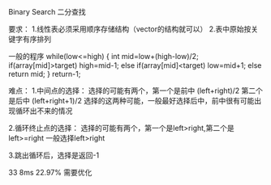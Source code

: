 Binary Search 二分查找

要求：
1.线性表必须采用顺序存储结构（vector的结构就可以）
2.表中原始按关键字有序排列

一般的程序
while(low<=high)
        {
            int mid=low+(high-low)/2;
            if(array[mid]>target)
                high=mid-1;
            else if(array[mid]<target)
            low=mid+1;
            else
                return mid;
        }
    return-1;

难点：
1.中间点的选择：
	选择的可能有两个，第一个是前中 (left+right)/2 第二个是后中 (left+right+1)/2
	选择的这两种可能，一般最好选择后中，前中很有可能出现循环出不来的情况
	
2.循环终止点的选择：
	选择的可能有两个，第一个是left>right,第二个是left>=right
	一般选择left>right

3.跳出循环后，选择是返回-1

33 8ms 22.97% 需要优化
